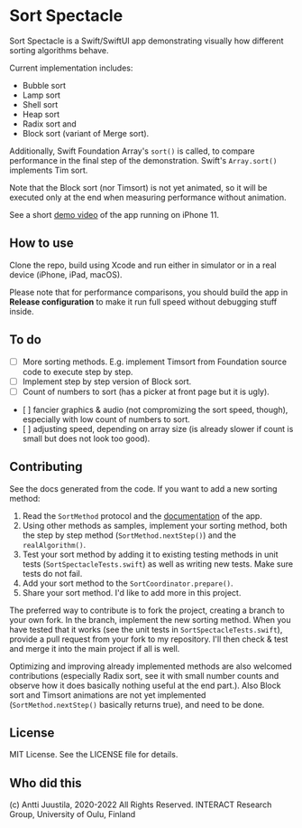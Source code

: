 # Sort Spectacle

Sort Spectacle is a Swift/SwiftUI app demonstrating visually how different sorting algorithms behave.

Current implementation includes:

- Bubble sort
- Lamp sort
- Shell sort
- Heap sort
- Radix sort and 
- Block sort (variant of Merge sort).

Additionally, Swift Foundation Array's `sort()` is called, to compare performance in the final step of the demonstration. Swift's `Array.sort()` implements Tim sort.

Note that the Block sort (nor Timsort) is not yet animated, so it will be executed only at the end when measuring performance without animation.

See a short [demo video](https://youtu.be/xeXszpIwsmY) of the app running on iPhone 11.

## How to use

Clone the repo, build using Xcode and run either in simulator or in a real device (iPhone, iPad, macOS). 

Please note that for performance comparisons, you should build the app in **Release configuration** to make it run full speed without debugging stuff inside. 

## To do

- [ ] More sorting methods. E.g. implement Timsort from Foundation source code to execute step by step.
- [ ] Implement step by step version of Block sort.
- [ ] Count of numbers to sort (has a picker at front page but it is ugly).
- [ ] fancier graphics & audio  (not compromizing the sort speed, though), especially with low count of numbers to sort.
- [ ] adjusting speed, depending on array size (is already slower if count is small but does not look too good).

## Contributing

See the docs generated from the code. If you want to add a new sorting method:

1. Read the `SortMethod` protocol and the [documentation](https://anttijuu.github.io/SortSpectacle) of the app.
1. Using other methods as samples, implement your sorting method, both the step by step method (`SortMethod.nextStep()`) and the `realAlgorithm()`.
1. Test your sort method by adding it to existing testing methods in unit tests (`SortSpectacleTests.swift`) as well as writing new tests. Make sure tests do not fail.
1. Add your sort method to the `SortCoordinator.prepare()`.
1. Share your sort method. I'd like to add more in this project.

The preferred way to contribute is to fork the project, creating a branch to your own fork. In the branch, implement the new sorting method. When you have tested that it works (see the unit tests in `SortSpectacleTests.swift`), provide a pull request from your fork to my repository. I'll then check & test and merge it into the main project if all is well.

Optimizing and improving already implemented methods are also welcomed contributions (especially Radix sort, see it with small number counts and observe how it does basically nothing useful at the end part.). Also Block sort and Timsort animations are not yet implemented (`SortMethod.nextStep()` basically returns true), and need to be done.

## License

MIT License. See the LICENSE file for details.

## Who did this

(c) Antti Juustila, 2020-2022 All Rights Reserved.
INTERACT Research Group, University of Oulu, Finland

